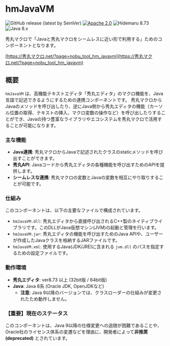 # hmJavaVM

![GitHub release (latest by SemVer)](https://img.shields.io/github/v/release/komiyamma/hidemaru_cpp_invoke?sort=semver)
[![Apache 2.0](https://img.shields.io/badge/license-Apache_2.0-blue.svg?style=flat)](LICENSE)
![Hidemaru 8.73](https://img.shields.io/badge/Hidemaru-v8.73-6479ff.svg)
![Java 8.x](https://img.shields.io/badge/Java-v8.x-6479ff.svg?logo=java&logoColor=white)

秀丸マクロで「Javaと秀丸マクロをシームレスに近い形で利用する」ためのコンポーネントとなります。

[https://秀丸マクロ.net/?page=nobu_tool_hm_javavm](https://秀丸マクロ.net/?page=nobu_tool_hm_javavm)

## 概要

`hmJavaVM` は、高機能テキストエディタ「秀丸エディタ」のマクロ機能を、Java言語で記述できるようにするための連携コンポーネントです。
秀丸マクロからJavaのメソッドを呼び出したり、逆にJava側から秀丸エディタの機能（カーソル位置の取得、テキストの挿入、マクロ変数の操作など）を呼び出したりすることができ、Javaの持つ豊富なライブラリやエコシステムを秀丸マクロで活用することが可能になります。

### 主な機能

- **Java連携**: 秀丸マクロからJavaで記述されたクラスのstaticメソッドを呼び出すことができます。
- **秀丸API**: Javaコードから秀丸エディタの各種機能を呼び出すためのAPIを提供します。
- **シームレスな連携**: 秀丸マクロの変数とJavaの変数を相互にやり取りすることが可能です。

### 仕組み

このコンポーネントは、以下の主要なファイルで構成されています。

- `hmJavaVM.dll`: 秀丸エディタから直接呼び出されるC++製のネイティブライブラリです。このDLLがJava仮想マシン(JVM)の起動と管理を行います。
- `hmJavaVM.jar`: 秀丸エディタの機能を呼び出すためのJava APIや、ユーザーが作成したJavaクラスを格納するJARファイルです。
- `hmJavaVM.xml`: 使用するJava(JDK/JRE)に含まれる `jvm.dll` のパスを指定するための設定ファイルです。

### 動作環境

- **秀丸エディタ**: ver8.73 以上 (32bit版 / 64bit版)
- **Java**: Java 8系 (Oracle JDK, OpenJDKなど)
  - **注意**: Java 9以降のバージョンでは、クラスローダーの仕組みが変更されたため動作しません。

### **【重要】現在のステータス**

このコンポーネントは、Java 9以降の仕様変更への追随が困難であることや、Oracle社のライセンス体系の変遷などを理由に、開発者によって**非推奨 (deprecated)** とされています。

